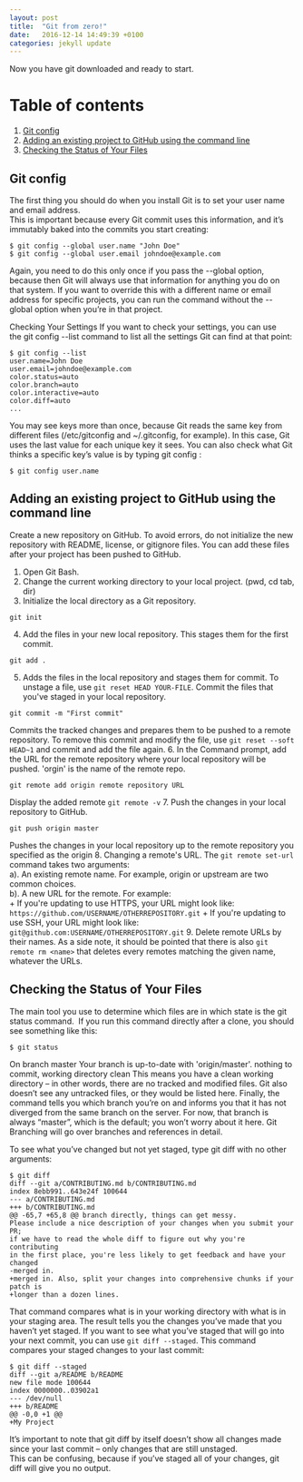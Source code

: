 ```yaml
---
layout: post
title:  "Git from zero!"
date:   2016-12-14 14:49:39 +0100
categories: jekyll update
---
```


Now you have git downloaded and ready to start.

# Table of contents
1. [Git config](#gitconfig)
2. [Adding an existing project to GitHub using the command line](#addproj)
3. [Checking the Status of Your Files](#statuscheck)

## Git config <a name="gitconfig"></a>
The first thing you should do when you install Git is to set your user name and email address.   
This is important because every Git commit uses this information, and it’s immutably baked into the commits you start creating:  
```
$ git config --global user.name "John Doe"
$ git config --global user.email johndoe@example.com
```  
Again, you need to do this only once if you pass the --global option, because then Git will always use that information for 
anything you do on that system. If you want to override this with a different name or email address for specific projects, 
you can run the command without the --global option when you’re in that project.

Checking Your Settings
If you want to check your settings, you can use the git config --list command to list all the settings Git can find at that point:  
```
$ git config --list
user.name=John Doe
user.email=johndoe@example.com
color.status=auto
color.branch=auto
color.interactive=auto
color.diff=auto
...
```  
You may see keys more than once, because Git reads the same key from different files (/etc/gitconfig and ~/.gitconfig, for example). 
In this case, Git uses the last value for each unique key it sees.
You can also check what Git thinks a specific key’s value is by typing git config <key>:  
```
$ git config user.name
```  

## Adding an existing project to GitHub using the command line <a name="addproj"></a>
Create a new repository on GitHub. To avoid errors, do not initialize the new repository with README, license, 
or gitignore files. You can add these files after your project has been pushed to GitHub. 
1. Open Git Bash.
2. Change the current working directory to your local project. (pwd, cd tab, dir)
3. Initialize the local directory as a Git repository.
```
git init
```  
4. Add the files in your new local repository. This stages them for the first commit.
```
git add .
```  
5. Adds the files in the local repository and stages them for commit. To unstage a file, use `git reset HEAD YOUR-FILE`.
Commit the files that you've staged in your local repository.
```
git commit -m "First commit"
```  
Commits the tracked changes and prepares them to be pushed to a remote repository. To remove this commit and modify the file, 
use `git reset --soft HEAD~1` and commit and add the file again.
6. In the Command prompt, add the URL for the remote repository where your local repository will be pushed. 'orgin' is the name of the remote repo.
```
git remote add origin remote repository URL
```  
Display the added remote `git remote -v`
7. Push the changes in your local repository to GitHub.
```
git push origin master
```  
Pushes the changes in your local repository up to the remote repository you specified as the origin
8. Changing a remote's URL. The `git remote set-url` command takes two arguments:  
  a). An existing remote name. For example, origin or upstream are two common choices.  
  b). A new URL for the remote. For example:  
      + If you're updating to use HTTPS, your URL might look like:  
          `https://github.com/USERNAME/OTHERREPOSITORY.git`
      + If you're updating to use SSH, your URL might look like:  
          `git@github.com:USERNAME/OTHERREPOSITORY.git` 
9. Delete remote URLs by their names. As a side note, it should be pointed that there is 
also `git remote rm <name>` that deletes every remotes matching the given name, whatever the URLs.


## Checking the Status of Your Files <a name="statuscheck"></a>
The main tool you use to determine which files are in which state is the git status command. 
If you run this command directly after a clone, you should see something like this:  
```
$ git status
```  
On branch master
Your branch is up-to-date with 'origin/master'.
nothing to commit, working directory clean
This means you have a clean working directory – in other words, there are no tracked and modified files. Git also doesn’t see any untracked files, 
or they would be listed here. Finally, the command tells you which branch you’re on and informs you that it has not diverged from the same branch 
on the server. For now, that branch is always “master”, which is the default; you won’t worry about it here. Git Branching will go over branches and references in detail.

To see what you’ve changed but not yet staged, type git diff with no other arguments:  
```
$ git diff
diff --git a/CONTRIBUTING.md b/CONTRIBUTING.md
index 8ebb991..643e24f 100644
--- a/CONTRIBUTING.md
+++ b/CONTRIBUTING.md
@@ -65,7 +65,8 @@ branch directly, things can get messy.  
Please include a nice description of your changes when you submit your PR;
if we have to read the whole diff to figure out why you're contributing 
in the first place, you're less likely to get feedback and have your changed
-merged in.
+merged in. Also, split your changes into comprehensive chunks if your patch is
+longer than a dozen lines.
```    
That command compares what is in your working directory with what is in your staging area. The result tells you the changes you’ve made that you haven’t yet staged.
If you want to see what you’ve staged that will go into your next commit, you can use `git diff --staged`. This command compares your staged changes to your last commit:  
```
$ git diff --staged
diff --git a/README b/README
new file mode 100644
index 0000000..03902a1
--- /dev/null
+++ b/README
@@ -0,0 +1 @@
+My Project
```  
It’s important to note that git diff by itself doesn’t show all changes made since your last commit – only changes that are still unstaged.  
This can be confusing, because if you’ve staged all of your changes, git diff will give you no output.